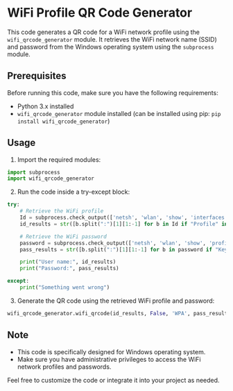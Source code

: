 # WiFi Profile QR Code Generator

This code generates a QR code for a WiFi network profile using the `wifi_qrcode_generator` module. It retrieves the WiFi network name (SSID) and password from the Windows operating system using the `subprocess` module.

## Prerequisites

Before running this code, make sure you have the following requirements:

- Python 3.x installed
- `wifi_qrcode_generator` module installed (can be installed using pip: `pip install wifi_qrcode_generator`)

## Usage

1. Import the required modules:
```python
import subprocess
import wifi_qrcode_generator
```

2. Run the code inside a try-except block:
```python
try:
    # Retrieve the WiFi profile
    Id = subprocess.check_output(['netsh', 'wlan', 'show', 'interfaces']).decode('utf-8').split('\n')
    id_results = str([b.split(":")[1][1:-1] for b in Id if "Profile" in b])[2:-3]

    # Retrieve the WiFi password
    password = subprocess.check_output(['netsh', 'wlan', 'show', 'profiles', id_results, 'key=clear']).decode('utf-8').split('\n')
    pass_results = str([b.split(":")[1][1:-1] for b in password if "Key Content" in b])[2:-2]

    print("User name:", id_results)
    print("Password:", pass_results)

except:
    print("Something went wrong")
```

3. Generate the QR code using the retrieved WiFi profile and password:
```python
wifi_qrcode_generator.wifi_qrcode(id_results, False, 'WPA', pass_results)
```

## Note

- This code is specifically designed for Windows operating system.
- Make sure you have administrative privileges to access the WiFi network profiles and passwords.

Feel free to customize the code or integrate it into your project as needed.
